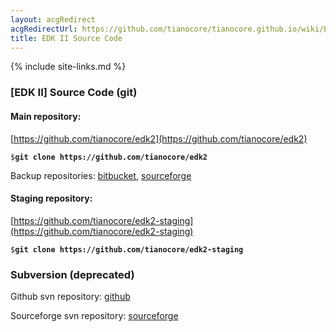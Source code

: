```yaml
---
layout: acgRedirect
acgRedirectUrl: https://github.com/tianocore/tianocore.github.io/wiki/EDK-II/
title: EDK II Source Code
---
```

{% include site-links.md %}

### [EDK II] Source Code (git)

#### Main repository:
 [https://github.com/tianocore/edk2](https://github.com/tianocore/edk2)

   `$`**`git clone https://github.com/tianocore/edk2`**

Backup repositories:
 [bitbucket](https://bitbucket.org/tianocore/edk2),
 [sourceforge](https://sourceforge.net/p/tianocore/edk2)

#### Staging repository:
 [https://github.com/tianocore/edk2-staging](https://github.com/tianocore/edk2-staging)
 
   `$`**`git clone https://github.com/tianocore/edk2-staging`**

### Subversion (deprecated)

Github svn repository:
 [github](https://github.com/tianocore/edk2/trunk)

Sourceforge svn repository:
 [sourceforge](https://svn.code.sf.net/p/edk2/code/trunk/edk2)

